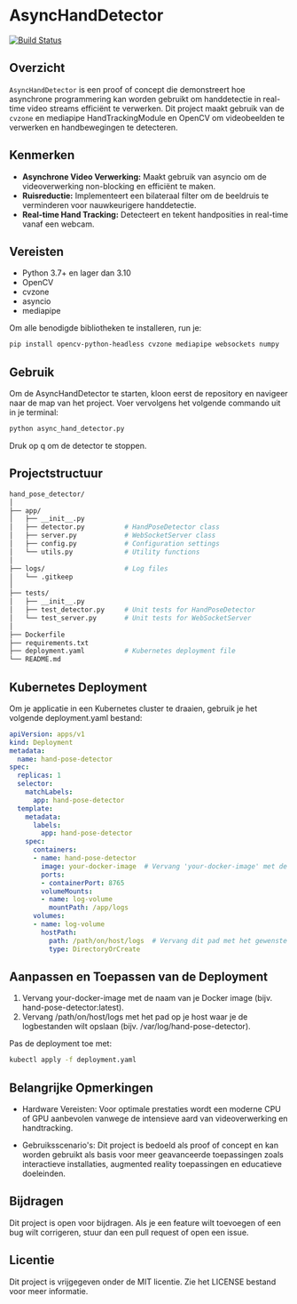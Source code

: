 # AsyncHandDetector

[![Build Status](https://dev.azure.com/growthmoves/GrowthMoves/_apis/build/status%2Fhandtracking_socket?branchName=dev)](https://dev.azure.com/growthmoves/GrowthMoves/_build/latest?definitionId=2&branchName=dev)

## Overzicht
`AsyncHandDetector` is een proof of concept die demonstreert hoe asynchrone programmering kan worden gebruikt om handdetectie in real-time video streams efficiënt te verwerken. Dit project maakt gebruik van de `cvzone` en mediapipe HandTrackingModule en OpenCV om videobeelden te verwerken en handbewegingen te detecteren.

## Kenmerken
- **Asynchrone Video Verwerking:** Maakt gebruik van asyncio om de videoverwerking non-blocking en efficiënt te maken.
- **Ruisreductie:** Implementeert een bilateraal filter om de beeldruis te verminderen voor nauwkeurigere handdetectie.
- **Real-time Hand Tracking:** Detecteert en tekent handposities in real-time vanaf een webcam.

## Vereisten
- Python 3.7+ en lager dan 3.10
- OpenCV
- cvzone
- asyncio
- mediapipe

Om alle benodigde bibliotheken te installeren, run je:
```bash
pip install opencv-python-headless cvzone mediapipe websockets numpy
```

## Gebruik
Om de AsyncHandDetector te starten, kloon eerst de repository en navigeer naar de map van het project. Voer vervolgens het volgende commando uit in je terminal:

```bash
python async_hand_detector.py
```
Druk op q om de detector te stoppen.

## Projectstructuur

```bash
hand_pose_detector/
│
├── app/
│   ├── __init__.py
│   ├── detector.py          # HandPoseDetector class
│   ├── server.py            # WebSocketServer class
│   ├── config.py            # Configuration settings
│   └── utils.py             # Utility functions
│
├── logs/                    # Log files
│   └── .gitkeep
│
├── tests/
│   ├── __init__.py
│   ├── test_detector.py     # Unit tests for HandPoseDetector
│   └── test_server.py       # Unit tests for WebSocketServer
│
├── Dockerfile
├── requirements.txt
├── deployment.yaml          # Kubernetes deployment file
└── README.md
```

## Kubernetes Deployment
Om je applicatie in een Kubernetes cluster te draaien, gebruik je het volgende deployment.yaml bestand:

```yaml
apiVersion: apps/v1
kind: Deployment
metadata:
  name: hand-pose-detector
spec:
  replicas: 1
  selector:
    matchLabels:
      app: hand-pose-detector
  template:
    metadata:
      labels:
        app: hand-pose-detector
    spec:
      containers:
      - name: hand-pose-detector
        image: your-docker-image  # Vervang 'your-docker-image' met de naam van je Docker image
        ports:
        - containerPort: 8765
        volumeMounts:
        - name: log-volume
          mountPath: /app/logs
      volumes:
      - name: log-volume
        hostPath:
          path: /path/on/host/logs  # Vervang dit pad met het gewenste pad op je host
          type: DirectoryOrCreate
```

## Aanpassen en Toepassen van de Deployment

1. Vervang your-docker-image met de naam van je Docker image (bijv. hand-pose-detector:latest).
2. Vervang /path/on/host/logs met het pad op je host waar je de logbestanden wilt opslaan (bijv. /var/log/hand-pose-detector).

Pas de deployment toe met:

```bash
kubectl apply -f deployment.yaml
```

## Belangrijke Opmerkingen

* Hardware Vereisten: Voor optimale prestaties wordt een moderne CPU of GPU aanbevolen vanwege de intensieve aard van videoverwerking en handtracking.

* Gebruiksscenario's: Dit project is bedoeld als proof of concept en kan worden gebruikt als basis voor meer geavanceerde toepassingen zoals interactieve installaties, augmented reality toepassingen en educatieve doeleinden.

## Bijdragen
Dit project is open voor bijdragen. Als je een feature wilt toevoegen of een bug wilt corrigeren, stuur dan een pull request of open een issue.


## Licentie
Dit project is vrijgegeven onder de MIT licentie. Zie het LICENSE bestand voor meer informatie.

